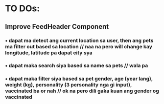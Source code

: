 # TO DOs:

## Improve FeedHeader Component
### • dapat ma detect ang current location sa user, then ang pets ma filter out based sa location // naa na pero will change kay longitude, latitude pa dapat city sya
### • dapat maka search siya based sa name sa pets // wala pa
### • dapat maka filter siya based sa pet gender, age (year lang), weight (kg), personality (3 personality nga gi input), vaccinated ba or nah // ok na pero dili gaka kuan ang gender og vaccinated 

